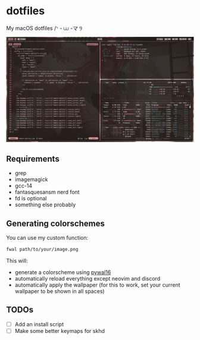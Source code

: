 # dotfiles
My macOS dotfiles /ᐠ - ⩊ -マ Ⳋ

![Screenshot](screenshot.png)

## Requirements
- grep
- imagemagick
- gcc-14
- fantasquesansm nerd font
- fd is optional
- something else probably

## Generating colorschemes
You can use my custom function:
```bash
fwal path/to/your/image.png
```
This will:
- generate a colorscheme using [pywal16](https://github.com/eylles/pywal16)
- automatically reload everything except neovim and discord
- automatically apply the wallpaper (for this to work, set your current wallpaper to be shown in all spaces)

## TODOs
- [ ] Add an install script
- [ ] Make some better keymaps for skhd
